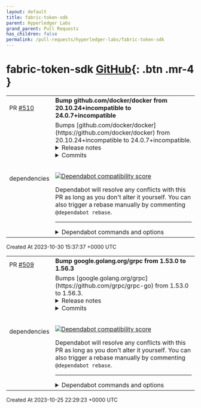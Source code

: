 ```yaml
---
layout: default
title: fabric-token-sdk
parent: Hyperledger Labs
grand_parent: Pull Requests
has_children: false
permalink: /pull-requests/hyperledger-labs/fabric-token-sdk
---
```


# fabric-token-sdk <span class="fs-3 right-align">[GitHub](https://github.com/hyperledger-labs/fabric-token-sdk){: .btn .mr-4 }</span>


<div>
    <table>
        <tr>
            <td>
                PR <a href="https://github.com/hyperledger-labs/fabric-token-sdk/pull/510" class=".btn">#510</a>
            </td>
            <td>
                <b>
                    Bump github.com/docker/docker from 20.10.24+incompatible to 24.0.7+incompatible
                </b>
            </td>
        </tr>
        <tr>
            <td>
                <span class="chip">dependencies</span>
            </td>
            <td>
                Bumps [github.com/docker/docker](https://github.com/docker/docker) from 20.10.24+incompatible to 24.0.7+incompatible.
<details>
<summary>Release notes</summary>
<p><em>Sourced from <a href="https://github.com/docker/docker/releases">github.com/docker/docker's releases</a>.</em></p>
<blockquote>
<h2>v24.0.7</h2>
<h2>24.0.7</h2>
<p>For a full list of pull requests and changes in this release, refer to the relevant GitHub milestones:</p>
<ul>
<li><a href="https://github.com/docker/cli/issues?q=is%3Aclosed+milestone%3A24.0.7">docker/cli, 24.0.7 milestone</a></li>
<li><a href="https://github.com/moby/moby/issues?q=is%3Aclosed+milestone%3A24.0.7">moby/moby, 24.0.7 milestone</a></li>
</ul>
<h3>Bug fixes and enhancements</h3>
<ul>
<li>Write overlay2 layer metadata atomically. <a href="https://redirect.github.com/moby/moby/pull/46703">moby/moby#46703</a></li>
<li>Fix &quot;Rootful-in-Rootless&quot; Docker-in-Docker on systemd version 250 and later. <a href="https://redirect.github.com/moby/moby/pull/46626">moby/moby#46626</a></li>
<li>Fix <code>dockerd-rootless-setuptools.sh</code> when username contains a backslash. <a href="https://redirect.github.com/moby/moby/pull/46407">moby/moby#46407</a></li>
<li>Fix a bug that would prevent network sandboxes to be fully deleted when stopping containers with no network attachments and when <code>dockerd --bridge=none</code> is used. <a href="https://redirect.github.com/moby/moby/pull/46702">moby/moby#46702</a></li>
<li>Fix a bug where cancelling an API request could interrupt container restart. <a href="https://redirect.github.com/moby/moby/pull/46697">moby/moby#46697</a></li>
<li>Fix an issue where containers would fail to start when providing <code>--ip-range</code> with a range larger than the subnet. <a href="https://redirect.github.com/docker/for-mac/issues/6870">docker/for-mac#6870</a></li>
<li>Fix data corruption with zstd output. <a href="https://redirect.github.com/moby/moby/pull/46709">moby/moby#46709</a></li>
<li>Fix the conditions under which the container's MAC address is applied. <a href="https://redirect.github.com/moby/moby/pull/46478">moby/moby#46478</a></li>
<li>Improve the performance of the stats collector. <a href="https://redirect.github.com/moby/moby/pull/46448">moby/moby#46448</a></li>
<li>Fix an issue with source policy rules ending up in the wrong order. <a href="https://redirect.github.com/moby/moby/pull/46441">moby/moby#46441</a></li>
</ul>
<h3>Packaging updates</h3>
<ul>
<li>Add support for Fedora 39 and Ubuntu 23.10. <a href="https://redirect.github.com/docker/docker-ce-packaging/pull/940">docker/docker-ce-packaging#940</a>, <a href="https://redirect.github.com/docker/docker-ce-packaging/pull/955">docker/docker-ce-packaging#955</a></li>
<li>Fix <code>docker.socket</code> not getting disabled when uninstalling the <code>docker-ce</code> RPM package. <a href="https://redirect.github.com/docker/docker-ce-packaging/pull/852">docker/docker-ce-packaging#852</a></li>
<li>Upgrade Go to <code>go1.20.10</code>. <a href="https://redirect.github.com/docker/docker-ce-packaging/pull/951">docker/docker-ce-packaging#951</a></li>
<li>Upgrade containerd to <code>v1.7.6</code> (static binaries only). <a href="https://redirect.github.com/moby/moby/pull/46103">moby/moby#46103</a></li>
<li>Upgrade the <code>containerd.io</code> package to <a href="https://github.com/containerd/containerd/releases/tag/v1.6.24"><code>v1.6.24</code></a>.</li>
</ul>
<h3>Security</h3>
<ul>
<li>Deny containers access to <code>/sys/devices/virtual/powercap</code> by default. This change hardens against <a href="https://scout.docker.com/v/CVE-2020-8694">CVE-2020-8694</a>, <a href="https://scout.docker.com/v/CVE-2020-8695">CVE-2020-8695</a>, and <a href="https://scout.docker.com/v/CVE-2020-12912">CVE-2020-12912</a>, and an attack known as <a href="https://platypusattack.com/">the PLATYPUS attack</a>. For more details, see <a href="https://github.com/moby/moby/security/advisories/GHSA-jq35-85cj-fj4p">advisory</a>, <a href="https://github.com/moby/moby/commit/c9ccbfad11a60e703e91b6cca4f48927828c7e35">commit</a>.</li>
</ul>
<h2>v24.0.6</h2>
<h2>24.0.6</h2>
<p>For a full list of pull requests and changes in this release, refer to the relevant GitHub milestones:</p>
<ul>
<li><a href="https://github.com/docker/cli/issues?q=is%3Aclosed+milestone%3A24.0.6">docker/cli, 24.0.6 milestone</a></li>
<li><a href="https://github.com/moby/moby/issues?q=is%3Aclosed+milestone%3A24.0.6">moby/moby, 24.0.6 milestone</a></li>
</ul>
<h3>Bug fixes and enhancements</h3>
<ul>
<li>containerd storage backend: Fix <code>docker ps</code> failing when a container image is no longer present in the content store. <a href="https://redirect.github.com/moby/moby/pull/46095">moby/moby#46095</a></li>
<li>containerd storage backend: Fix <code>docker ps -s -a</code> and <code>docker container prune</code> failing when a container image config is no longer present in the content store. <a href="https://redirect.github.com/moby/moby/pull/46097">moby/moby#46097</a></li>
<li>containerd storage backend: Fix <code>docker inspect</code> failing when a container image config is no longer (or was never) present in the content store. <a href="https://redirect.github.com/moby/moby/pull/46244">moby/moby#46244</a></li>
<li>containerd storage backend: Fix diff and export with the <code>overlayfs</code> snapshotter by using reference-counted rootfs mounts. <a href="https://redirect.github.com/moby/moby/pull/46266">moby/moby#46266</a></li>
<li>containerd storage backend: Fix a misleading error message when the image platforms available locally do not match the desired platform. <a href="https://redirect.github.com/moby/moby/pull/46300">moby/moby#46300</a></li>
<li>containerd storage backend: Fix the <code>FROM scratch</code> Dockerfile instruction with the classic builder. <a href="https://redirect.github.com/moby/moby/pull/46302">moby/moby#46302</a></li>
<li>containerd storage backend: Fix <code>mismatched image rootfs and manifest layers</code> errors with the classic builder. <a href="https://redirect.github.com/moby/moby/pull/46310">moby/moby#46310</a></li>
</ul>
<!-- raw HTML omitted -->
</blockquote>
<p>... (truncated)</p>
</details>
<details>
<summary>Commits</summary>
<ul>
<li><a href="https://github.com/moby/moby/commit/311b9ff0aa93aa55880e1e5f8871c4fb69583426"><code>311b9ff</code></a> Merge pull request <a href="https://redirect.github.com/docker/docker/issues/46697">#46697</a> from thaJeztah/24.0_backport_restart_nocancel</li>
<li><a href="https://github.com/moby/moby/commit/af608045eef0b87f31a24d21fb7af80de76134aa"><code>af60804</code></a> Merge pull request from GHSA-jq35-85cj-fj4p</li>
<li><a href="https://github.com/moby/moby/commit/3cf363e1ee33fe00dbedfdb7d6caf299990d5568"><code>3cf363e</code></a> Merge pull request <a href="https://redirect.github.com/docker/docker/issues/46709">#46709</a> from thaJeztah/24.0_backport_bump_compress</li>
<li><a href="https://github.com/moby/moby/commit/05d7386665793b7f8398eb80b4e85adff5486035"><code>05d7386</code></a> daemon: daemon.containerRestart: don't cancel restart on context cancel</li>
<li><a href="https://github.com/moby/moby/commit/649c9440f28c7334ee5c9f17889448a81dcc8729"><code>649c944</code></a> Merge pull request <a href="https://redirect.github.com/docker/docker/issues/46703">#46703</a> from thaJeztah/24.0_backport_atomic-layer-data-write</li>
<li><a href="https://github.com/moby/moby/commit/9b20b1a5fe0919a79cc15f6a3f331f2cdae0a37a"><code>9b20b1a</code></a> Merge pull request <a href="https://redirect.github.com/docker/docker/issues/46702">#46702</a> from thaJeztah/24.0_backport_releaseNetwork_Network...</li>
<li><a href="https://github.com/moby/moby/commit/dd37b0b960ec4d3da0ca2efe78fa47484d4c6380"><code>dd37b0b</code></a> vendor: github.com/klauspost/compress v1.17.2</li>
<li><a href="https://github.com/moby/moby/commit/7058c0d24da8ac9267e52224b6a3beaa24ce5e9f"><code>7058c0d</code></a> vendor: github.com/klauspost/compress v1.16.5</li>
<li><a href="https://github.com/moby/moby/commit/57bd38858262922b86ceea37770536ff535fa2af"><code>57bd388</code></a> daemon: overlay2: Write layer metadata atomically</li>
<li><a href="https://github.com/moby/moby/commit/05d95fd5038a8a56ff69294a3bdd33b2d2769ba3"><code>05d95fd</code></a> daemon: release sandbox even when NetworkDisabled</li>
<li>Additional commits viewable in <a href="https://github.com/docker/docker/compare/v20.10.24...v24.0.7">compare view</a></li>
</ul>
</details>
<br />


[![Dependabot compatibility score](https://dependabot-badges.githubapp.com/badges/compatibility_score?dependency-name=github.com/docker/docker&package-manager=go_modules&previous-version=20.10.24+incompatible&new-version=24.0.7+incompatible)](https://docs.github.com/en/github/managing-security-vulnerabilities/about-dependabot-security-updates#about-compatibility-scores)

Dependabot will resolve any conflicts with this PR as long as you don't alter it yourself. You can also trigger a rebase manually by commenting `@dependabot rebase`.

[//]: # (dependabot-automerge-start)
[//]: # (dependabot-automerge-end)

---

<details>
<summary>Dependabot commands and options</summary>
<br />

You can trigger Dependabot actions by commenting on this PR:
- `@dependabot rebase` will rebase this PR
- `@dependabot recreate` will recreate this PR, overwriting any edits that have been made to it
- `@dependabot merge` will merge this PR after your CI passes on it
- `@dependabot squash and merge` will squash and merge this PR after your CI passes on it
- `@dependabot cancel merge` will cancel a previously requested merge and block automerging
- `@dependabot reopen` will reopen this PR if it is closed
- `@dependabot close` will close this PR and stop Dependabot recreating it. You can achieve the same result by closing it manually
- `@dependabot show <dependency name> ignore conditions` will show all of the ignore conditions of the specified dependency
- `@dependabot ignore this major version` will close this PR and stop Dependabot creating any more for this major version (unless you reopen the PR or upgrade to it yourself)
- `@dependabot ignore this minor version` will close this PR and stop Dependabot creating any more for this minor version (unless you reopen the PR or upgrade to it yourself)
- `@dependabot ignore this dependency` will close this PR and stop Dependabot creating any more for this dependency (unless you reopen the PR or upgrade to it yourself)
You can disable automated security fix PRs for this repo from the [Security Alerts page](https://github.com/hyperledger-labs/fabric-token-sdk/network/alerts).

</details>
            </td>
        </tr>
    </table>
    <div class="right-align">
        Created At 2023-10-30 15:37:37 +0000 UTC
    </div>
</div>

<div>
    <table>
        <tr>
            <td>
                PR <a href="https://github.com/hyperledger-labs/fabric-token-sdk/pull/509" class=".btn">#509</a>
            </td>
            <td>
                <b>
                    Bump google.golang.org/grpc from 1.53.0 to 1.56.3
                </b>
            </td>
        </tr>
        <tr>
            <td>
                <span class="chip">dependencies</span>
            </td>
            <td>
                Bumps [google.golang.org/grpc](https://github.com/grpc/grpc-go) from 1.53.0 to 1.56.3.
<details>
<summary>Release notes</summary>
<p><em>Sourced from <a href="https://github.com/grpc/grpc-go/releases">google.golang.org/grpc's releases</a>.</em></p>
<blockquote>
<h2>Release 1.56.3</h2>
<h1>Security</h1>
<ul>
<li>
<p>server: prohibit more than MaxConcurrentStreams handlers from running at once (CVE-2023-44487)</p>
<p>In addition to this change, applications should ensure they do not leave running tasks behind related to the RPC before returning from method handlers, or should enforce appropriate limits on any such work.</p>
</li>
</ul>
<h2>Release 1.56.2</h2>
<ul>
<li>status: To fix a panic, <code>status.FromError</code> now returns an error with <code>codes.Unknown</code> when the error implements the <code>GRPCStatus()</code> method, and calling <code>GRPCStatus()</code> returns <code>nil</code>. (<a href="https://redirect.github.com/grpc/grpc-go/issues/6374">#6374</a>)</li>
</ul>
<h2>Release 1.56.1</h2>
<ul>
<li>client: handle empty address lists correctly in addrConn.updateAddrs</li>
</ul>
<h2>Release 1.56.0</h2>
<h1>New Features</h1>
<ul>
<li>client: support channel idleness using <code>WithIdleTimeout</code> dial option (<a href="https://redirect.github.com/grpc/grpc-go/issues/6263">#6263</a>)
<ul>
<li>This feature is currently disabled by default, but will be enabled with a 30 minute default in the future.</li>
</ul>
</li>
<li>client: when using pickfirst, keep channel state in TRANSIENT_FAILURE until it becomes READY (<a href="https://github.com/grpc/proposal/blob/master/A62-pick-first.md">gRFC A62</a>) (<a href="https://redirect.github.com/grpc/grpc-go/issues/6306">#6306</a>)</li>
<li>xds: Add support for Custom LB Policies (<a href="https://github.com/grpc/proposal/blob/master/A52-xds-custom-lb-policies.md">gRFC A52</a>) (<a href="https://redirect.github.com/grpc/grpc-go/issues/6224">#6224</a>)</li>
<li>xds: support pick_first Custom LB policy (<a href="https://github.com/grpc/proposal/blob/master/A62-pick-first.md">gRFC A62</a>) (<a href="https://redirect.github.com/grpc/grpc-go/issues/6314">#6314</a>) (<a href="https://redirect.github.com/grpc/grpc-go/issues/6317">#6317</a>)</li>
<li>client: add support for pickfirst address shuffling (<a href="https://github.com/grpc/proposal/blob/master/A62-pick-first.md">gRFC A62</a>) (<a href="https://redirect.github.com/grpc/grpc-go/issues/6311">#6311</a>)</li>
<li>xds: Add support for String Matcher Header Matcher in RDS (<a href="https://redirect.github.com/grpc/grpc-go/issues/6313">#6313</a>)</li>
<li>xds/outlierdetection: Add Channelz Logger to Outlier Detection LB (<a href="https://redirect.github.com/grpc/grpc-go/issues/6145">#6145</a>)
<ul>
<li>Special Thanks: <a href="https://github.com/s-matyukevich"><code>@​s-matyukevich</code></a></li>
</ul>
</li>
<li>xds: enable RLS in xDS by default (<a href="https://redirect.github.com/grpc/grpc-go/issues/6343">#6343</a>)</li>
<li>orca: add support for application_utilization field and missing range checks on several metrics setters</li>
<li>balancer/weightedroundrobin: add new LB policy for balancing between backends based on their load reports (<a href="https://github.com/grpc/proposal/blob/master/A58-client-side-weighted-round-robin-lb-policy.md">gRFC A58</a>) (<a href="https://redirect.github.com/grpc/grpc-go/issues/6241">#6241</a>)</li>
<li>authz: add conversion of json to RBAC Audit Logging config (<a href="https://redirect.github.com/grpc/grpc-go/issues/6192">#6192</a>)</li>
<li>authz: add support for stdout logger (<a href="https://redirect.github.com/grpc/grpc-go/issues/6230">#6230</a> and <a href="https://redirect.github.com/grpc/grpc-go/issues/6298">#6298</a>)</li>
<li>authz: support customizable audit functionality for authorization policy (<a href="https://redirect.github.com/grpc/grpc-go/issues/6192">#6192</a> <a href="https://redirect.github.com/grpc/grpc-go/issues/6230">#6230</a> <a href="https://redirect.github.com/grpc/grpc-go/issues/6298">#6298</a> <a href="https://redirect.github.com/grpc/grpc-go/issues/6158">#6158</a> <a href="https://redirect.github.com/grpc/grpc-go/issues/6304">#6304</a> and <a href="https://redirect.github.com/grpc/grpc-go/issues/6225">#6225</a>)</li>
</ul>
<h1>Bug Fixes</h1>
<ul>
<li>orca: fix a race at startup of out-of-band metric subscriptions that would cause the report interval to request 0 (<a href="https://redirect.github.com/grpc/grpc-go/issues/6245">#6245</a>)</li>
<li>xds/xdsresource: Fix Outlier Detection Config Handling and correctly set xDS Defaults (<a href="https://redirect.github.com/grpc/grpc-go/issues/6361">#6361</a>)</li>
<li>xds/outlierdetection: Fix Outlier Detection Config Handling by setting defaults in ParseConfig() (<a href="https://redirect.github.com/grpc/grpc-go/issues/6361">#6361</a>)</li>
</ul>
<h1>API Changes</h1>
<ul>
<li>orca: allow a ServerMetricsProvider to be passed to the ORCA service and ServerOption (<a href="https://redirect.github.com/grpc/grpc-go/issues/6223">#6223</a>)</li>
</ul>
<h2>Release 1.55.1</h2>
<ul>
<li>status: To fix a panic, <code>status.FromError</code> now returns an error with <code>codes.Unknown</code> when the error implements the <code>GRPCStatus()</code> method, and calling <code>GRPCStatus()</code> returns <code>nil</code>. (<a href="https://redirect.github.com/grpc/grpc-go/issues/6374">#6374</a>)</li>
</ul>
<h2>Release 1.55.0</h2>
<h1>Behavior Changes</h1>
<ul>
<li>xds: enable federation support by default (<a href="https://redirect.github.com/grpc/grpc-go/issues/6151">#6151</a>)</li>
<li>status: <code>status.Code</code> and <code>status.FromError</code> handle wrapped errors (<a href="https://redirect.github.com/grpc/grpc-go/issues/6031">#6031</a> and <a href="https://redirect.github.com/grpc/grpc-go/issues/6150">#6150</a>)</li>
</ul>
<!-- raw HTML omitted -->
</blockquote>
<p>... (truncated)</p>
</details>
<details>
<summary>Commits</summary>
<ul>
<li><a href="https://github.com/grpc/grpc-go/commit/1055b481ed2204a29d233286b9b50c42b63f8825"><code>1055b48</code></a> Update version.go to 1.56.3 (<a href="https://redirect.github.com/grpc/grpc-go/issues/6713">#6713</a>)</li>
<li><a href="https://github.com/grpc/grpc-go/commit/5efd7bd73e11fea58d1c7f1c110902e78a286299"><code>5efd7bd</code></a> server: prohibit more than MaxConcurrentStreams handlers from running at once...</li>
<li><a href="https://github.com/grpc/grpc-go/commit/bd1f038e7234580c2694e433bec5cd97e7b7f662"><code>bd1f038</code></a> Upgrade version.go to 1.56.3-dev (<a href="https://redirect.github.com/grpc/grpc-go/issues/6434">#6434</a>)</li>
<li><a href="https://github.com/grpc/grpc-go/commit/faab8736bf73291f92b867d5dae31c927d53d508"><code>faab873</code></a> Update version.go to v1.56.2 (<a href="https://redirect.github.com/grpc/grpc-go/issues/6432">#6432</a>)</li>
<li><a href="https://github.com/grpc/grpc-go/commit/6b0b291d79831b1c8caafceec268b82c92253f96"><code>6b0b291</code></a> status: fix panic when servers return a wrapped error with status OK (<a href="https://redirect.github.com/grpc/grpc-go/issues/6374">#6374</a>) ...</li>
<li><a href="https://github.com/grpc/grpc-go/commit/ed56401aa514462d5371713b8ec5c889da33953c"><code>ed56401</code></a> [PSM interop] Don't fail target if sub-target already failed (<a href="https://redirect.github.com/grpc/grpc-go/issues/6390">#6390</a>) (<a href="https://redirect.github.com/grpc/grpc-go/issues/6405">#6405</a>)</li>
<li><a href="https://github.com/grpc/grpc-go/commit/cd6a794f0bdcf9a216e8f4d3c5717faf96d9fd78"><code>cd6a794</code></a> Update version.go to v1.56.2-dev (<a href="https://redirect.github.com/grpc/grpc-go/issues/6387">#6387</a>)</li>
<li><a href="https://github.com/grpc/grpc-go/commit/5b67e5ea449ef0686a0c0b6de48cd4cb63e3db2a"><code>5b67e5e</code></a> Update version.go to v1.56.1 (<a href="https://redirect.github.com/grpc/grpc-go/issues/6386">#6386</a>)</li>
<li><a href="https://github.com/grpc/grpc-go/commit/d0f5150384a87f9fcac488a9c18727a55b7354c1"><code>d0f5150</code></a> client: handle empty address lists correctly in addrConn.updateAddrs (<a href="https://redirect.github.com/grpc/grpc-go/issues/6354">#6354</a>) ...</li>
<li><a href="https://github.com/grpc/grpc-go/commit/997c1ea101cc5d496d2b148388f1df49632a9171"><code>997c1ea</code></a> Change version to 1.56.1-dev (<a href="https://redirect.github.com/grpc/grpc-go/issues/6345">#6345</a>)</li>
<li>Additional commits viewable in <a href="https://github.com/grpc/grpc-go/compare/v1.53.0...v1.56.3">compare view</a></li>
</ul>
</details>
<br />


[![Dependabot compatibility score](https://dependabot-badges.githubapp.com/badges/compatibility_score?dependency-name=google.golang.org/grpc&package-manager=go_modules&previous-version=1.53.0&new-version=1.56.3)](https://docs.github.com/en/github/managing-security-vulnerabilities/about-dependabot-security-updates#about-compatibility-scores)

Dependabot will resolve any conflicts with this PR as long as you don't alter it yourself. You can also trigger a rebase manually by commenting `@dependabot rebase`.

[//]: # (dependabot-automerge-start)
[//]: # (dependabot-automerge-end)

---

<details>
<summary>Dependabot commands and options</summary>
<br />

You can trigger Dependabot actions by commenting on this PR:
- `@dependabot rebase` will rebase this PR
- `@dependabot recreate` will recreate this PR, overwriting any edits that have been made to it
- `@dependabot merge` will merge this PR after your CI passes on it
- `@dependabot squash and merge` will squash and merge this PR after your CI passes on it
- `@dependabot cancel merge` will cancel a previously requested merge and block automerging
- `@dependabot reopen` will reopen this PR if it is closed
- `@dependabot close` will close this PR and stop Dependabot recreating it. You can achieve the same result by closing it manually
- `@dependabot show <dependency name> ignore conditions` will show all of the ignore conditions of the specified dependency
- `@dependabot ignore this major version` will close this PR and stop Dependabot creating any more for this major version (unless you reopen the PR or upgrade to it yourself)
- `@dependabot ignore this minor version` will close this PR and stop Dependabot creating any more for this minor version (unless you reopen the PR or upgrade to it yourself)
- `@dependabot ignore this dependency` will close this PR and stop Dependabot creating any more for this dependency (unless you reopen the PR or upgrade to it yourself)
You can disable automated security fix PRs for this repo from the [Security Alerts page](https://github.com/hyperledger-labs/fabric-token-sdk/network/alerts).

</details>
            </td>
        </tr>
    </table>
    <div class="right-align">
        Created At 2023-10-25 22:29:23 +0000 UTC
    </div>
</div>

